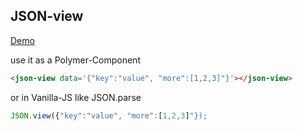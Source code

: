 ## JSON-view

[Demo](http://git.max.pub/json-view/)

use it as a Polymer-Component
```HTML
<json-view data='{"key":"value", "more":[1,2,3]"}'></json-view>
```

or in Vanilla-JS like JSON.parse
```JavaScript
JSON.view({"key":"value", "more":[1,2,3]"});
```
